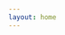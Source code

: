 ```yaml
---
layout: home
---
```

<meta property="og:title" content="Internet2 CLASS"/>
<meta property="og:image" content="/assets/img/CLASS-logo.png"/>
<meta property="og:description" content="3 words describe your website"/>
<meta property="og:url" content="https://internet2-class.github.io"/>
<meta property="og:image:width" content="1200" />
<meta property="og:image:height" content="627"/>
<meta property="og:type" content="website"/> 

<!-- Google tag (gtag.js) -->
<script async src="https://www.googletagmanager.com/gtag/js?id=G-PZT5M30K7C"></script>
<script>
  window.dataLayer = window.dataLayer || [];
  function gtag(){dataLayer.push(arguments);}
  gtag('js', new Date());

  gtag('config', 'G-PZT5M30K7C');
</script>
